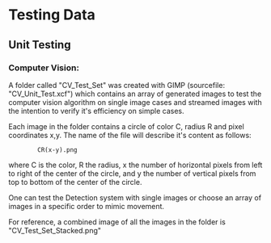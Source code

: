 # Testing Data
## Unit Testing
### Computer Vision: 
A folder called "CV_Test_Set" was created with GIMP (sourcefile: "CV_Unit_Test.xcf") which contains an array of generated images to test the computer vision algorithm on single image cases and streamed images with the intention to verify it's efficiency on simple cases. 

Each image in the folder contains a circle of color C, radius R and pixel coordinates x,y. The name of the file will describe it's content as follows:

            CR(x-y).png

where C is the color, R the radius, x the number of horizontal pixels from left to right of the center of the circle, and y the number of vertical pixels from top to bottom of the center of the circle.

One can test the Detection system with single images or choose an array of images in a specific order to mimic movement.

For reference, a combined image of all the images in the folder is "CV_Test_Set_Stacked.png"

